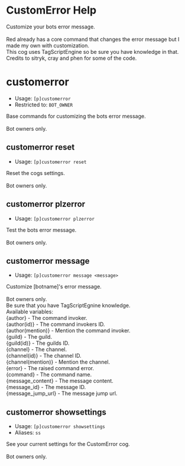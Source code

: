 # CustomError Help

Customize your bots error message.<br/><br/>Red already has a core command that changes the error message but I made my own with customization.<br/>This cog uses TagScriptEngine so be sure you have knowledge in that.<br/>Credits to sitryk, cray and phen for some of the code.

# customerror
 - Usage: `[p]customerror `
 - Restricted to: `BOT_OWNER`

Base commands for customizing the bots error message.<br/><br/>Bot owners only.

## customerror reset
 - Usage: `[p]customerror reset `

Reset the cogs settings.<br/><br/>Bot owners only.

## customerror plzerror
 - Usage: `[p]customerror plzerror `

Test the bots error message.<br/><br/>Bot owners only.

## customerror message
 - Usage: `[p]customerror message <message> `

Customize [botname]'s error message.<br/><br/>Bot owners only.<br/>Be sure that you have TagScriptEgnine knowledge.<br/>Available variables:<br/>{author} - The command invoker.<br/>{author(id)} - The command invokers ID.<br/>{author(mention)} - Mention the command invoker.<br/>{guild} - The guild.<br/>{guild(id)} - The guilds ID.<br/>{channel} - The channel.<br/>{channel(id)} - The channel ID.<br/>{channel(mention)} - Mention the channel.<br/>{error} - The raised command error.<br/>{command} - The command name.<br/>{message_content} - The message content.<br/>{message_id} - The message ID.<br/>{message_jump_url} - The message jump url.

## customerror showsettings
 - Usage: `[p]customerror showsettings `
 - Aliases: `ss`

See your current settings for the CustomError cog.<br/><br/>Bot owners only.
